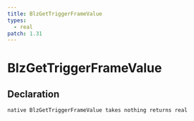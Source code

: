 ```yaml
---
title: BlzGetTriggerFrameValue
types:
  - real
patch: 1.31
---
```


# BlzGetTriggerFrameValue

## Declaration

```
native BlzGetTriggerFrameValue takes nothing returns real
```